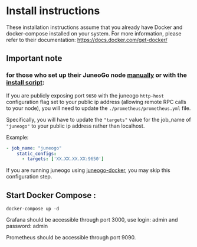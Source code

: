# Install instructions

These installation instructions assume that you already have Docker and docker-compose installed on your system. For more information, please refer to their documentation: https://docs.docker.com/get-docker/

## Important note
### for those who set up their JuneoGo node [manually](https://docs.juneo.com/intro/build/set-up-and-connect-a-node-manually) or with the [install script](https://docs.juneo.com/intro/build/set-up-and-connect-a-node):

If you are publicly exposing port `9650` with the juneogo `http-host` configuration flag set to your public ip address (allowing remote RPC calls to your node), you will need to update the `./prometheus/prometheus.yml` file.

Specifically, you will have to update the `"targets"` value for the job_name of `"juneogo"` to your public ip address rather than localhost.

Example:

```yaml
- job_name: "juneogo"
    static_configs:
      - targets: ['XX.XX.XX.XX:9650']
```
If you are running juneogo using [juneogo-docker](https://github.com/Juneo-io/juneogo-docker), you may skip this configuration step.

## Start Docker Compose :

```
docker-compose up -d
```

Grafana should be accessible through port 3000, use login: admin and password: admin

Prometheus should be accessible through port 9090.
